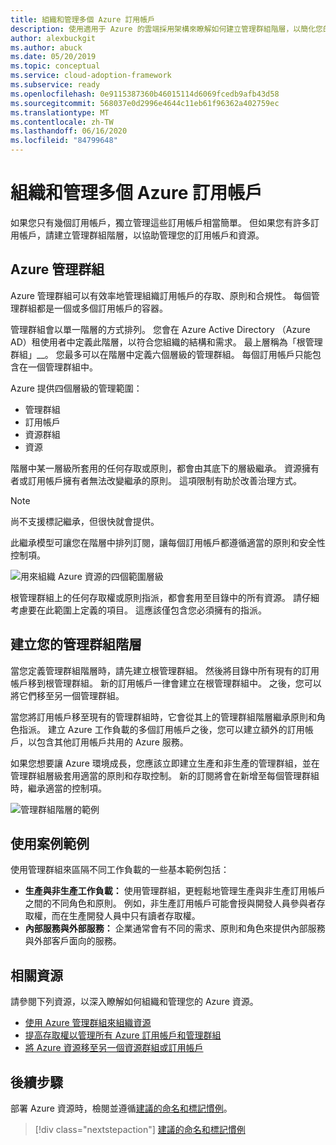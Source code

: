 ```yaml
---
title: 組織和管理多個 Azure 訂用帳戶
description: 使用適用于 Azure 的雲端採用架構來瞭解如何建立管理群組階層，以簡化您的訂用帳戶和資源管理。
author: alexbuckgit
ms.author: abuck
ms.date: 05/20/2019
ms.topic: conceptual
ms.service: cloud-adoption-framework
ms.subservice: ready
ms.openlocfilehash: 0e9115387360b46015114d6069fcedb9afb43d58
ms.sourcegitcommit: 568037e0d2996e4644c11eb61f96362a402759ec
ms.translationtype: MT
ms.contentlocale: zh-TW
ms.lasthandoff: 06/16/2020
ms.locfileid: "84799648"
---
```

# <a name="organize-and-manage-multiple-azure-subscriptions"></a>組織和管理多個 Azure 訂用帳戶

如果您只有幾個訂用帳戶，獨立管理這些訂用帳戶相當簡單。 但如果您有許多訂用帳戶，請建立管理群組階層，以協助管理您的訂用帳戶和資源。

## <a name="azure-management-groups"></a>Azure 管理群組

Azure 管理群組可以有效率地管理組織訂用帳戶的存取、原則和合規性。 每個管理群組都是一個或多個訂用帳戶的容器。

管理群組會以單一階層的方式排列。 您會在 Azure Active Directory （Azure AD）租使用者中定義此階層，以符合您組織的結構和需求。 最上層稱為「根管理群組」__。 您最多可以在階層中定義六個層級的管理群組。 每個訂用帳戶只能包含在一個管理群組中。

Azure 提供四個層級的管理範圍：

- 管理群組
- 訂用帳戶
- 資源群組
- 資源

階層中某一層級所套用的任何存取或原則，都會由其底下的層級繼承。 資源擁有者或訂用帳戶擁有者無法改變繼承的原則。 這項限制有助於改善治理方式。

> [!NOTE]
> 尚不支援標記繼承，但很快就會提供。

此繼承模型可讓您在階層中排列訂閱，讓每個訂用帳戶都遵循適當的原則和安全性控制項。

![用來組織 Azure 資源的四個範圍層級](../../ready/azure-setup-guide/media/organize-resources/scope-levels.png)

根管理群組上的任何存取權或原則指派，都會套用至目錄中的所有資源。 請仔細考慮要在此範圍上定義的項目。 這應該僅包含您必須擁有的指派。

## <a name="create-your-management-group-hierarchy"></a>建立您的管理群組階層

當您定義管理群組階層時，請先建立根管理群組。 然後將目錄中所有現有的訂用帳戶移到根管理群組。 新的訂用帳戶一律會建立在根管理群組中。 之後，您可以將它們移至另一個管理群組。

當您將訂用帳戶移至現有的管理群組時，它會從其上的管理群組階層繼承原則和角色指派。 建立 Azure 工作負載的多個訂用帳戶之後，您可以建立額外的訂用帳戶，以包含其他訂用帳戶共用的 Azure 服務。

如果您想要讓 Azure 環境成長，您應該立即建立生產和非生產的管理群組，並在管理群組層級套用適當的原則和存取控制。 新的訂閱將會在新增至每個管理群組時，繼承適當的控制項。

![管理群組階層的範例](../../_images/ready/management-group-hierarchy-v2.png)

## <a name="example-use-cases"></a>使用案例範例

使用管理群組來區隔不同工作負載的一些基本範例包括：

- **生產與非生產工作負載：** 使用管理群組，更輕鬆地管理生產與非生產訂用帳戶之間的不同角色和原則。 例如，非生產訂用帳戶可能會授與開發人員參與者存取權，而在生產開發人員中只有讀者存取權。
- **內部服務與外部服務：** 企業通常會有不同的需求、原則和角色來提供內部服務與外部客戶面向的服務。

## <a name="related-resources"></a>相關資源

請參閱下列資源，以深入瞭解如何組織和管理您的 Azure 資源。

- [使用 Azure 管理群組來組織資源](https://docs.microsoft.com/azure/governance/management-groups)
- [提高存取權以管理所有 Azure 訂用帳戶和管理群組](https://docs.microsoft.com/azure/role-based-access-control/elevate-access-global-admin)
- [將 Azure 資源移至另一個資源群組或訂用帳戶](https://docs.microsoft.com/azure/azure-resource-manager/management/move-resource-group-and-subscription)

## <a name="next-steps"></a>後續步驟

部署 Azure 資源時，檢閱並遵循[建議的命名和標記慣例](./naming-and-tagging.md)。

> [!div class="nextstepaction"]
> [建議的命名和標記慣例](./naming-and-tagging.md)

